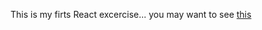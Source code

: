 This is my firts React excercise... you may want to see [this](https://github.com/marianmeres/simple-mockups)